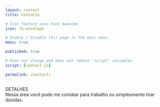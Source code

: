 ```yaml
---
layout: contact
title: Contacto

# Icon feature uses Font Awesome
icon: fa-envelope

# Enable / Disable this page in the main menu.
menu: true

published: true

# Does not change and does not remove 'script' variables
script: [contact.js]

permalink: /contact/
---
```


DETALHES   
Nessa área você pode me contatar para trabalho ou simplesmente tirar dúvidas.

